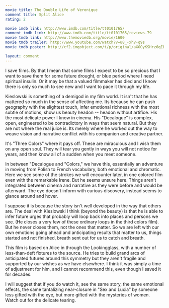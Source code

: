 ```yaml
---
movie title: The Double Life of Veronique
comment title: Split Alice
rating: 2

movie imdb link: http://www.imdb.com/title/tt0101765/
comment imdb link: http://www.imdb.com/title/tt0101765/reviews-79
movie tmdb link: http://www.themoviedb.org/movie/1600
movie tmdb trailer: http://www.youtube.com/watch?v=u8_-xhV-q9s
movie tmdb poster: http://cf2.imgobject.com/t/p/original/aXOOyKSHrz6qEE6Wt6Cts6mBzGj.jpg

layout: comment
---
```


I save films. By that I mean that some films I expect to be so precious that I want to save them for some future drought, or blue period where I need spiritual insulin. Or it may be that a valued filmmaker has died and I know there is only so much to see new and I want to pace it through my life.

Kieslowski is something of a demigod in my film world. It isn't that he has mattered so much in the sense of affecting me. Its because he can push geography with the slightest touch, infer emotional richness with the most subtle of motions, show us beauty headon -- headon without artifice. His the most delicate power I know in cinema. His "Decalogue" is complex, open, engineered to be contradictory in ways that seem natural. But they are not where the real juice is. Its merely where he worked out the way to weave vision and narrative conflict with his companion and creative partner.

It's "Three Colors" where it pays off. These are miraculous and I wish them on any open soul. They will tear you gently in ways you will not notice for years, and then know all of a sudden when you meet someone.

In between "Decalogue and "Colors," we have this, essentially an adventure in moving from Polish to French vocabulary, both emotional and chromatic. Here we see some of the strokes we will encounter later, in one colored film even with the remarkable Irene. But he seems unsure here. Things aren't integrated between cinema and narrative as they were before and would be afterward. The eye doesn't inform with curious discovery, instead seems to glance around and hover. 

I suppose it is because the story isn't well developed in the way that others are. The deal with Kieslowski I think (beyond the beauty) is that he is able to infer future urges that probably will loop back into places and persons we see. (He closes a very few of these ordinary loops in the third colors film). But he never closes them, not the ones that matter. So we are left with our own emotions going ahead and anticipating results that matter to us, things started and not finished, breath sent out for us to catch and breath.

This film is based on Alice in through the Lookingglass, with a number of less-than-deft fixtures to the source. He tries to build grand arcs of anticipated futures around this symmetry but they aren't fragile and supported by our wishes as we have elsewhere. I think it was simply a time of adjustment for him, and I cannot recommend this, even though I saved it for decades. 

I will suggest that if you do watch it, see the same story, the same emotional effects, the same tantalizing near-closure in "Sex and Lucia" by someone less gifted with the eye, but more gifted with the mysteries of women. Watch out for the delicate tearing.